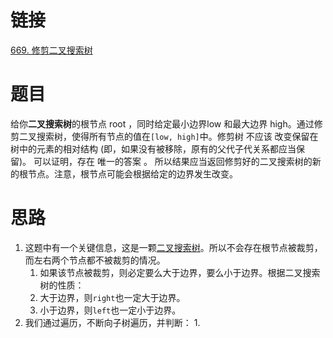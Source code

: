 # 链接
[669. 修剪二叉搜索树](https://leetcode.cn/problems/trim-a-binary-search-tree/)
# 题目
给你**二叉搜索树**的根节点 root ，同时给定最小边界low 和最大边界 high。通过修剪二叉搜索树，使得所有节点的值在`[low, high]`中。修剪树 不应该 改变保留在树中的元素的相对结构 (即，如果没有被移除，原有的父代子代关系都应当保留)。 可以证明，存在 唯一的答案 。
所以结果应当返回修剪好的二叉搜索树的新的根节点。注意，根节点可能会根据给定的边界发生改变。

# 思路
1. 这题中有一个关键信息，这是一颗[二叉搜索树](二叉树的分类.md#二叉搜索树)。所以不会存在根节点被裁剪，而左右两个节点都不被裁剪的情况。
	1. 如果该节点被裁剪，则必定要么大于边界，要么小于边界。根据二叉搜索树的性质：
	2. 大于边界，则`right`也一定大于边界。
	3. 小于边界，则`left`也一定小于边界。
2. 我们通过遍历，不断向子树遍历，并判断：
	1. 
